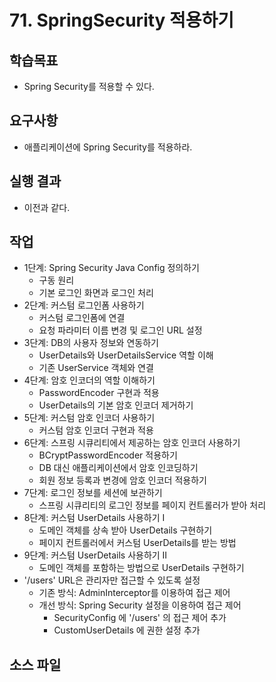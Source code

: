 # 71. SpringSecurity 적용하기

## 학습목표

- Spring Security를 적용할 수 있다.

## 요구사항

- 애플리케이션에 Spring Security를 적용하라.

## 실행 결과

- 이전과 같다.

## 작업

- 1단계: Spring Security Java Config 정의하기
  - 구동 원리
  - 기본 로그인 화면과 로그인 처리
- 2단계: 커스텀 로그인폼 사용하기
  - 커스텀 로그인폼에 연결
  - 요청 파라미터 이름 변경 및 로그인 URL 설정
- 3단계: DB의 사용자 정보와 연동하기
  - UserDetails와 UserDetailsService 역할 이해
  - 기존 UserService 객체와 연결
- 4단계: 암호 인코더의 역할 이해하기
  - PasswordEncoder 구현과 적용
  - UserDetails의 기본 암호 인코더 제거하기
- 5단계: 커스텀 암호 인코더 사용하기
  - 커스텀 암호 인코더 구현과 적용
- 6단계: 스프링 시큐리티에서 제공하는 암호 인코더 사용하기
  - BCryptPasswordEncoder 적용하기
  - DB 대신 애플리케이션에서 암호 인코딩하기
  - 회원 정보 등록과 변경에 암호 인코더 적용하기
- 7단계: 로그인 정보를 세션에 보관하기
  - 스프링 시큐리티의 로그인 정보를 페이지 컨트롤러가 받아 처리
- 8단계: 커스텀 UserDetails 사용하기 I 
  - 도메인 객체를 상속 받아 UserDetails 구현하기
  - 페이지 컨트롤러에서 커스텀 UserDetails를 받는 방법
- 9단계: 커스텀 UserDetails 사용하기 II
  - 도메인 객체를 포함하는 방법으로 UserDetails 구현하기
- '/users' URL은 관리자만 접근할 수 있도록 설정
  - 기존 방식: AdminInterceptor를 이용하여 접근 제어
  - 개선 방식: Spring Security 설정을 이용하여 접근 제어
    - SecurityConfig 에 '/users' 의 접근 제어 추가
    - CustomUserDetails 에 권한 설정 추가


## 소스 파일

